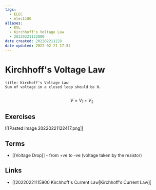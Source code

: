 ```yaml
---
tags:
  - ELEC
  - elec1100
aliases:
  - KVL
  - Kirchhoff's Voltage Law
  - 20220221122800
date created: 202202211228
date updated: 2022-02-21 17:54
---
```


# Kirchhoff's Voltage Law

```ad-note 
title: Kirchoff's Voltage Law
Sum of voltage in a closed loop should be 0.


```
$$
V= V_1+V_2 
$$

## Exercises

![[Pasted image 20220221122417.png]]

## Terms

- [[Voltage Drop]] - from +ve to -ve (voltage taken by the resistor)

## Links

- [[20220221115900 Kirchhoff's Current Law|Kirchhoff's Current Law]]
